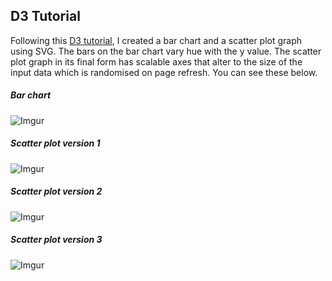 ## D3 Tutorial

Following this [D3 tutorial](http://alignedleft.com/tutorials/d3), I created a bar chart and a scatter plot graph using SVG. The bars on the bar chart vary hue with the y value. The scatter plot graph in its final form has scalable axes that alter to the size of the input data which is randomised on page refresh. You can see these below.
##### Bar chart
![Imgur](http://i.imgur.com/63GDG8R.png)
##### Scatter plot version 1
![Imgur](http://i.imgur.com/5X1vI60.png)
##### Scatter plot version 2
![Imgur](http://i.imgur.com/NykRiJX.png)
##### Scatter plot version 3
![Imgur](http://i.imgur.com/dDFAKhI.png)
